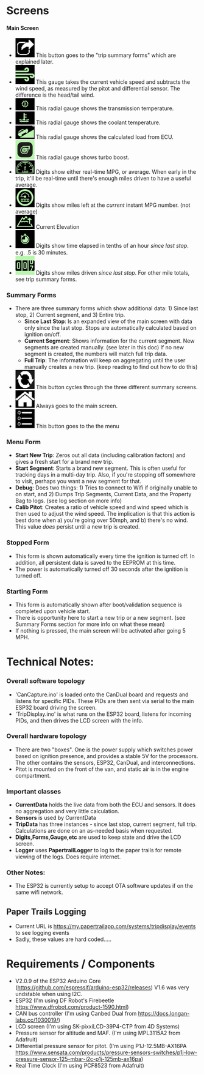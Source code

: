 
# Screens

#### Main Screen
- <img src="DocImages/nextform.png" alt="TripData" width="50"/> This button goes to the "trip summary forms" which are explained later.
- <img src="DocImages/wind-blowing-icon-9.jpg" alt="Wind" width="50"/> This gauge takes the current vehicle speed and subtracts the wind speed, as measured by the pitot and differential sensor.  The difference is the head/tail wind.
- <img src="DocImages/transmission-temperature-warning-light-icon-1024x654.jpg" alt="Transmission" width="50"/> This radial gauge shows the transmission temperature.
- <img src="DocImages/watertemp.png" alt="Coolant" width="50"/> This radial gauge shows the coolant temperature.
- <img src="DocImages/load.jpg" alt="Coolant" width="50"/> This radial gauge shows the calculated load from ECU.
- <img src="DocImages/turbo-icon-1.jpg" alt="Turbo" width="50"/> This radial gauge shows turbo boost.
- <img src="DocImages/avg_mpg.jpg" alt="Avg MPG" width="50"/> Digits show either real-time MPG, or average.  When early in the trip, it'll be real-time until there's enough miles driven to have a useful average.
- <img src="DocImages/milesleft.jpg" alt="Miles Left" width="50"/> Digits show miles left at the *current* instant MPG number.  (not average)
- <img src="DocImages/Elevation.jpg" alt="Elevation" width="50"/> Current Elevation
- <img src="DocImages/stopwatch.jpg" alt="Time Elapsed" width="50"/> Digits show time elapsed in tenths of an hour *since last stop*.  e.g. .5 is 30 minutes.
- <img src="DocImages/odometer.jpg" alt="Miles Driven" width="50"/> Digits show miles driven *since last stop*.  For other mile totals, see trip summary forms.

### Summary Forms
- There are three summary forms which show additional data: 1) Since last stop, 2) Current segment, and 3) Entire trip.
    - **Since Last Stop**: Is an expanded view of the main screen with data only since the last stop.  Stops are automatically calculated based on ignition on/off.
    - **Current Segment**: Shows information for the current segment.  New segments are created manually.  (see later in this doc)  If no new segment is created, the numbers will match full trip data.
    - **Full Trip**: The information will keep on aggregating until the user manually creates a new trip.  (keep reading to find out how to do this)
- <img src="DocImages/reload.png" alt="Cycle" width="50"/> This button cycles through the three different summary screens.
- <img src="DocImages/home.png" alt="Home" width="50"/> Always goes to the main screen.
- <img src="DocImages/menu.png" alt="Menu" width="50"/> This button goes to the the menu 

### Menu Form
- **Start New Trip**: Zeros out all data (including calibration factors) and gives a fresh start for a brand new trip.
- **Start Segment**: Starts a brand new segment.  This is often useful for tracking days in a multi-day trip.  Also, if you're stopping off somewhere to visit, perhaps you want a new segment for that.
- **Debug**: Does two things: 1) Tries to connect to Wifi if originally unable to on start, and 2) Dumps Trip Segments, Current Data, and the Property Bag to logs.  (see log section on more info)
- **Calib Pitot**: Creates a ratio of vehicle speed and wind speed which is then used to adjust the wind speed.  The implication is that this action is best done when a) you're going over 50mph, and b) there's no wind.  This value *does* persist until a new trip is created.

### Stopped Form
- This form is shown automatically every time the ignition is turned off.  In addition, all persistent data is saved to the EEPROM at this time.
- The power is automatically turned off 30 seconds after the ignition is turned off.

### Starting Form
- This form is automatically shown after boot/validation sequence is completed upon vehicle start.
- There is opportunity here to start a new trip or a new segment.  (see Summary Forms section for more info on what these mean)
- If nothing is pressed, the main screen will be activated after going 5 MPH.

# Technical Notes:

### Overall software topology
- 'CanCapture.ino' is loaded onto the CanDual board and requests and listens for specific PIDs.  These PIDs are then sent via serial to the main ESP32 board driving the screen.
- 'TripDisplay.ino' is what runs on the ESP32 board, listens for incoming PIDs, and then drives the LCD screen with the info.

### Overall hardware topology
- There are two "boxes".  One is the power supply which switches power based on ignition presence, and provides a stable 5V for the processors. The other contains the sensors, ESP32, CanDual, and interconnections.
- Pitot is mounted on the front of the van, and static air is in the engine compartment.

### Important classes
- **CurrentData** holds the live data from both the ECU and sensors.  It does no aggregation and very little calculation.
- **Sensors** is used by CurrentData
- **TripData** has three instances - since last stop, current segment, full trip.  Calculations are done on an as-needed basis when requested.
- **Digits,Forms,Gauge,etc** are used to keep state and drive the LCD screen.
- **Logger** uses **PapertrailLogger** to log to the paper trails for remote viewing of the logs.  Does require internet.

### Other Notes:
- The ESP32 is currently setup to accept OTA software updates if on the same wifi network.

## Paper Trails Logging
- Current URL is https://my.papertrailapp.com/systems/tripdisplay/events to see logging events 
- Sadly, these values are hard coded.....

# Requirements / Components
- V2.0.9 of the ESP32 Arduino Core  (https://github.com/espressif/arduino-esp32/releases)  V1.6 was very undstable when using I2C.
- ESP32 (I'm using DF Robot's Firebeetle https://www.dfrobot.com/product-1590.html)
- CAN bus controller (I'm using Canbed Dual from https://docs.longan-labs.cc/1030019/)
- LCD screen (I'm using SK-pixxiLCD-39P4-CTP from 4D Systems)
- Pressure sensor for altitude and MAF.  (I'm using MPL3115A2 from Adafruit)
- Differential pressure sensor for pitot. (I'm using P1J-12.5MB-AX16PA https://www.sensata.com/products/pressure-sensors-switches/p1j-low-pressure-sensor-125-mbar-i2c-p1j-125mb-ax16pa)
- Real Time Clock (I'm using PCF8523 from Adafruit)